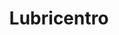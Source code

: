 ---
title: "Lubricentro"
url: /ciudad-autonoma-de-buenos-aires/lubricentro/
shop: reparación de automóviles
---